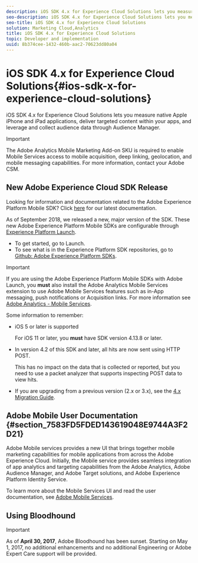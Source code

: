```yaml
---
description: iOS SDK 4.x for Experience Cloud Solutions lets you measure native Apple iPhone and iPad applications, deliver targeted content within your apps, and leverage and collect audience data through Audience Manager.
seo-description: iOS SDK 4.x for Experience Cloud Solutions lets you measure native Apple iPhone and iPad applications, deliver targeted content within your apps, and leverage and collect audience data through Audience Manager.
seo-title: iOS SDK 4.x for Experience Cloud Solutions
solution: Marketing Cloud,Analytics
title: iOS SDK 4.x for Experience Cloud Solutions
topic: Developer and implementation
uuid: 8b374cee-1432-460b-aac2-70623dd80a04
---
```


# iOS SDK 4.x for Experience Cloud Solutions{#ios-sdk-x-for-experience-cloud-solutions}

iOS SDK 4.x for Experience Cloud Solutions lets you measure native Apple iPhone and iPad applications, deliver targeted content within your apps, and leverage and collect audience data through Audience Manager.

>[!IMPORTANT]
>
>The Adobe Analytics Mobile Marketing Add-on SKU is required to enable Mobile Services access to mobile acquisition, deep linking, geolocation, and mobile messaging capabilities. For more information, contact your Adobe CSM.

## New Adobe Experience Cloud SDK Release

Looking for information and documentation related to the Adobe Experience Platform Mobile SDK? Click [here](https://aep-sdks.gitbook.io/docs/) for our latest documentation.

As of September 2018, we released a new, major version of the SDK. These new Adobe Experience Platform Mobile SDKs are configurable through [Experience Platform Launch](https://www.adobe.com/experience-platform/launch.html).

* To get started, go to Launch.
* To see what is in the Experience Platform SDK repositories, go to [Github: Adobe Experience Platform SDKs](https://github.com/Adobe-Marketing-Cloud/acp-sdks).

>[!IMPORTANT]
>
> If you are using the Adobe Experience Platform Mobile SDKs with Adobe Launch, you **must** also install the Adobe Analytics Mobile Services extension to use Adobe Mobile Services features such as in-App messaging, push notifications or Acquisition links. For more information see [Adobe Analytics - Mobile Services](https://aep-sdks.gitbook.io/docs/using-mobile-extensions/adobe-analytics-mobile-services).

Some information to remember:

* iOS 5 or later is supported

  For iOS 11 or later, you **must** have SDK version 4.13.8 or later. 

* In version 4.2 of this SDK and later, all hits are now sent using HTTP POST.

  This has no impact on the data that is collected or reported, but you need to use a packet analyzer that supports inspecting POST data to view hits.

* If you are upgrading from a previous version (2.x or 3.x), see the [4.x Migration Guide](/help/ios/getting-started/migration-v3.md).

## Adobe Mobile User Documentation {#section_7583FD5FDED143619048E9744A3F2D21}

Adobe Mobile services provides a new UI that brings together mobile marketing capabilities for mobile applications from across the Adobe Experience Cloud. Initially, the Mobile service provides seamless integration of app analytics and targeting capabilities from the Adobe Analytics, Adobe Audience Manager, and Adobe Target solutions, and Adobe Experience Platform Identity Service.

To learn more about the Mobile Services UI and read the user documentation, see [Adobe Mobile Services](/help/using/home.md). 

## Using Bloodhound

>[!IMPORTANT]
>
>As of **April 30, 2017**, Adobe Bloodhound has been
sunset. Starting on May 1, 2017, no additional enhancements and no additional Engineering or Adobe Expert Care support will be provided. 
